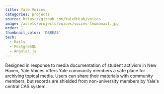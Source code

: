 ```yaml
---
title: Yale Voices
categories: projects
source: https://github.com/YaleDHLab/voices
image: /assets/projects/voices/voices-thumbnail.jpg
order: 1
thumbnail_color: 'DBBEA5'
tech:
  - Rails
  - PostgreSQL
  - Angular.js
---
```


Designed in response to media documentation of student activism in New Haven, Yale Voices offers Yale community members a safe place for archiving topical media. Users can share their materials with community members, but records are shielded from non-university members by Yale's central CAS system.